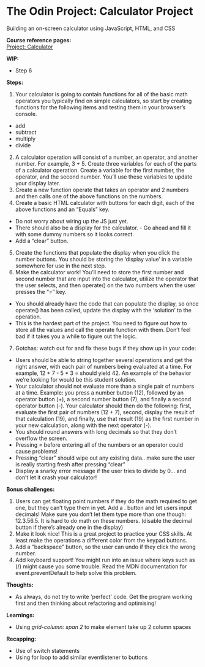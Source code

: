 # The Odin Project: Calculator Project

Building an on-screen calculator using JavaScript, HTML, and CSS

**Course reference pages:** \
[Project: Calculator](https://www.theodinproject.com/lessons/foundations-calculator)

**WIP:**
- Step 6

**Steps:**
1. Your calculator is going to contain functions for all of the basic math operators you typically find on simple calculators, so start by creating functions for the following items and testing them in your browser’s console.
- add
- subtract
- multiply
- divide
2. A calculator operation will consist of a number, an operator, and another number. For example, 3 + 5. Create three variables for each of the parts of a calculator operation. Create a variable for the first number, the operator, and the second number. You’ll use these variables to update your display later.
3. Create a new function operate that takes an operator and 2 numbers and then calls one of the above functions on the numbers.
4. Create a basic HTML calculator with buttons for each digit, each of the above functions and an “Equals” key.
- Do not worry about wiring up the JS just yet.
- There should also be a display for the calculator. - Go ahead and fill it with some dummy numbers so it looks correct.
- Add a “clear” button.
5. Create the functions that populate the display when you click the number buttons. You should be storing the ‘display value’ in a variable somewhere for use in the next step.
6. Make the calculator work! You’ll need to store the first number and second number that are input into the calculator, utilize the operator that the user selects, and then operate() on the two numbers when the user presses the “=” key.
- You should already have the code that can populate the display, so once operate() has been called, update the display with the ‘solution’ to the operation.
- This is the hardest part of the project. You need to figure out how to store all the values and call the operate function with them. Don’t feel bad if it takes you a while to figure out the logic.
7. Gotchas: watch out for and fix these bugs if they show up in your code:
- Users should be able to string together several operations and get the right answer, with each pair of numbers being evaluated at a time. For example, 12 + 7 - 5 * 3 = should yield 42. An example of the behavior we’re looking for would be this student solution.
- Your calculator should not evaluate more than a single pair of numbers at a time. Example: you press a number button (12), followed by an operator button (+), a second number button (7), and finally a second operator button (-). Your calculator should then do the following: first, evaluate the first pair of numbers (12 + 7), second, display the result of that calculation (19), and finally, use that result (19) as the first number in your new calculation, along with the next operator (-).
- You should round answers with long decimals so that they don’t overflow the screen.
- Pressing = before entering all of the numbers or an operator could cause problems!
- Pressing “clear” should wipe out any existing data.. make sure the user is really starting fresh after pressing “clear”
- Display a snarky error message if the user tries to divide by 0… and don’t let it crash your calculator!

**Bonus challenges:**
1. Users can get floating point numbers if they do the math required to get one, but they can’t type them in yet. Add a . button and let users input decimals! Make sure you don’t let them type more than one though: 12.3.56.5. It is hard to do math on these numbers. (disable the decimal button if there’s already one in the display)
2. Make it look nice! This is a great project to practice your CSS skills. At least make the operations a different color from the keypad buttons.
3. Add a “backspace” button, so the user can undo if they click the wrong number.
4. Add keyboard support! You might run into an issue where keys such as (/) might cause you some trouble. Read the MDN documentation for event.preventDefault to help solve this problem.


**Thoughts:**
- As always, do not try to write 'perfect' code. Get the program working first and then thinking about refactoring and optimising!

**Learnings:**
- Using *grid-column: span 2* to make element take up 2 column spaces

**Recapping:**
- Use of switch statements
- Using for loop to add similar eventlistener to buttons


